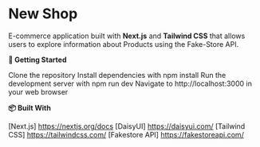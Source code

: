 # New Shop

E-commerce application built with **Next.js** and **Tailwind CSS** that allows users to explore information about Products using the Fake-Store API.

**🚀 Getting Started**

Clone the repository
Install dependencies with npm install
Run the development server with npm run dev
Navigate to http://localhost:3000 in your web browser

**📦 Built With**

[Next.js] https://nextjs.org/docs
[DaisyUI] https://daisyui.com/
[Tailwind CSS] https://tailwindcss.com/
[Fakestore API] https://fakestoreapi.com/